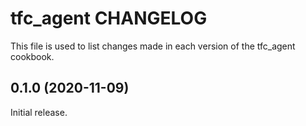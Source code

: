 # tfc_agent CHANGELOG

This file is used to list changes made in each version of the tfc_agent cookbook.

## 0.1.0 (2020-11-09)

Initial release.

